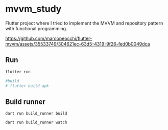 # mvvm_study

Flutter project where I tried to implement the MVVM and repository pattern with functional programming.

https://github.com/marcopeocchi/flutter-mvvm/assets/35533749/304621ec-63d5-4319-9f26-fed0b0049dca

## Run
```sh
flutter run

#build
# flutter build apk
```

## Build runner
```
dart run build_runner build
```
```
dart run build_runner watch
```
